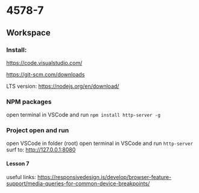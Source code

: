 # 4578-7


## Workspace
### Install:
https://code.visualstudio.com/

https://git-scm.com/downloads

LTS version:
https://nodejs.org/en/download/ 

### NPM packages
open terminal in VSCode and run 
`npm install http-server -g`

### Project open and run
open VSCode in folder (root)
open terminal in VSCode and run
`http-server`
surf to: http://127.0.0.1:8080


#### Lesson 7

useful links:
https://responsivedesign.is/develop/browser-feature-support/media-queries-for-common-device-breakpoints/